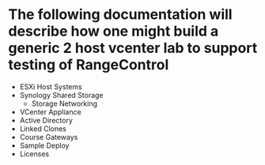 # The following documentation will describe how one might build a generic 2 host vcenter lab to support testing of RangeControl

* ESXi Host Systems
* Synology Shared Storage
  * Storage Networking
* VCenter Appliance
* Active Directory
* Linked Clones
* Course Gateways
* Sample Deploy
* Licenses
